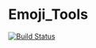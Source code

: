 # Emoji_Tools

[![Build Status](https://travis-ci.com/MitchTalmadge/Emoji_Tools.svg?token=5Dpzp2yqMmhwzzqMVNud&branch=master)](https://travis-ci.com/MitchTalmadge/Emoji_Tools)
